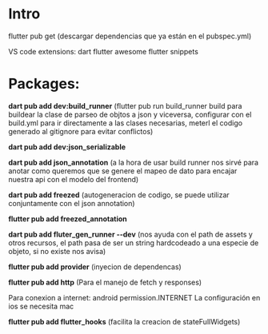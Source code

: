 
# Intro

flutter pub get (descargar dependencias que ya están en el pubspec.yml)

VS code extensions:
dart
flutter
awesome flutter snippets

# Packages:

**dart pub add dev:build_runner** 
(flutter pub run build_runner build para buildear la clase de parseo de objtos a json y viceversa, configurar con el build.yml para ir directamente a las clases necesarias, meterl el codigo generado al gitignore para evitar conflictos)

**dart pub add dev:json_serializable**

**dart pub add json_annotation**
(a la hora de usar build runner nos sirvé para anotar como queremos que se genere el mapeo de dato para encajar nuestra api con el modelo del frontend)

**dart pub add freezed**
(autogeneracion de codigo, se puede utilizar conjuntamente con el json annotation)

**flutter pub add freezed_annotation**


**dart pub add fluter_gen_runner --dev** 
(nos ayuda con el path de assets y otros recursos, el path pasa de ser un string hardcodeado a una especie de objeto, si no existe nos avisa)

**flutter pub add provider**
(inyecion de dependencas)

**flutter pub add http** (Para el manejo de fetch y responses)

Para conexion a internet:
android permission.INTERNET
La configuración en ios se necesita mac

**flutter pub add flutter_hooks** (facilita la creacion de stateFullWidgets)
